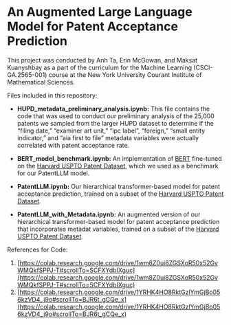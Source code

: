# An Augmented Large Language Model for Patent Acceptance Prediction

This project was conducted by Anh Ta, Erin McGowan, and Maksat Kuanyshbay as a part of the curriculum for the Machine Learning (CSCI-GA.2565-001) course at the New York University Courant Institute of Mathematical Sciences.

Files included in this repository:

- **HUPD_metadata_preliminary_analysis.ipynb:** This file contains the code that was used to conduct our preliminary analysis of the 25,000 patents we sampled from the larger HUPD dataset to determine if the “filing date,” “examiner art unit,” “ipc label”, “foreign,” “small entity indicator,” and “aia first to file” metadata variables were actually correlated with patent acceptance rate.

- **BERT_model_benchmark.ipynb:** An implementation of [BERT](https://doi.org/10.48550/arxiv.1810.04805) fine-tuned on the [Harvard USPTO Patent Dataset](https://doi.org/10.48550/arxiv.2207.04043), which we used as a benchmark for our PatentLLM model. 

- **PatentLLM.ipynb:** Our hierarchical transformer-based model for patent acceptance prediction, trained on a subset of the [Harvard USPTO Patent Dataset](https://doi.org/10.48550/arxiv.2207.04043). 

- **PatentLLM_with_Metadata.ipynb:** An augmented version of our hierarchical transformer-based model for patent acceptance prediction that incorporates metadat variables, trained on a subset of the [Harvard USPTO Patent Dataset](https://doi.org/10.48550/arxiv.2207.04043). 

References for Code:
1. [https://colab.research.google.com/drive/1wm8Z0ui8ZGSXoR50x52GvWMQkfSPPJ-T#scrollTo=SCFXYdbIXguc](https://colab.research.google.com/drive/1wm8Z0ui8ZGSXoR50x52GvWMQkfSPPJ-T#scrollTo=SCFXYdbIXguc)
2. [https://colab.research.google.com/drive/1YRHK4HO8RktGzlYmGjBo056kzVD4_j9o#scrollTo=BJR6t_gCQe_x](https://colab.research.google.com/drive/1YRHK4HO8RktGzlYmGjBo056kzVD4_j9o#scrollTo=BJR6t_gCQe_x)
